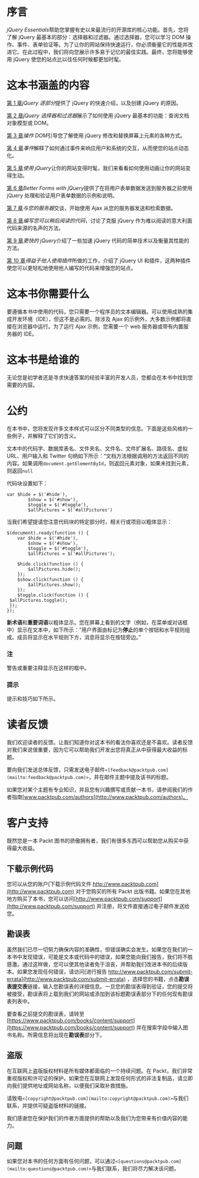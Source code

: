 # 序言

*jQuery Essentials*帮助您掌握有史以来最流行的开源库的核心功能。首先，您将了解 jQuery 最基本的部分：选择器和过滤器。通过选择器，您可以学习 DOM 操作、事件、表单验证等。为了让你的网站保持快速运行，你必须衡量它的性能并改进它。在此过程中，我们将向您展示许多易于记忆的最佳实践。最终，您将能够使用 jQuery 使您的站点比以往任何时候都更加时髦。

# 这本书涵盖的内容

[第 1 章](01.html#DB7S1-6309aac535bb4c1b83b0d7aa1f605023 "Chapter 1. jQuery Part by Part")*jQuery 逐部分*提供了 jQuery 的快速介绍，以及创建 jQuery 的原因。

[第 2 章](02.html#K0RQ1-6309aac535bb4c1b83b0d7aa1f605023 "Chapter 2. jQuery Selectors and Filters")*jQuery 选择器和过滤器*展示了如何使用 jQuery 最基本的功能：查询文档对象模型或 DOM。

[第 3 章](03.html#OPEK1-6309aac535bb4c1b83b0d7aa1f605023 "Chapter 3. Manipulating the DOM")*操作 DOM*引导您了解使用 jQuery 修改和替换屏幕上元素的各种方式。

[第 4 章](04.html#SJGS1-6309aac535bb4c1b83b0d7aa1f605023 "Chapter 4. Events")*事件*解释了如何通过事件来响应用户和系统的交互，从而使您的站点动态化。

[第 5 章](05.html#173721-6309aac535bb4c1b83b0d7aa1f605023 "Chapter 5. Making Your Site Snazzy with jQuery")*使用 jQuery*让你的网站变得时髦，我们来看看如何使用动画让你的网站变得生动。

[第 6 章](06.html#1CQAE2-6309aac535bb4c1b83b0d7aa1f605023 "Chapter 6. Better Forms with jQuery")*Better Forms with jQuery*提供了在将用户表单数据发送到服务器之前使用 jQuery 处理和验证用户表单数据的示例和说明。

[第 7 章](07.html#1JFUC1-6309aac535bb4c1b83b0d7aa1f605023 "Chapter 7. Talking to Your Server")*与您的服务器*交谈，开始使用 Ajax 从您的服务器发送和检索数据。

[第 8 章](08.html#1P71O1-6309aac535bb4c1b83b0d7aa1f605023 "Chapter 8. Writing Code that You can Read Later")*编写您可以稍后阅读的代码*，讨论了克服 jQuery 作为难以阅读的意大利面代码来源的名声的方法。

[第 9 章](09.html#1TVKI2-6309aac535bb4c1b83b0d7aa1f605023 "Chapter 9. Faster jQuery")*更快的 jQuery*介绍了一些加速 jQuery 代码的简单技术以及衡量其性能的方法。

[第 10 章](10.html#21PMQ1-6309aac535bb4c1b83b0d7aa1f605023 "Chapter 10. Benefiting from the Work of Others with Plugins")*得益于他人使用插件*所做的工作，介绍了 jQuery UI 和插件，这两种插件使您可以更轻松地使用他人编写的代码来增强您的站点。

# 这本书你需要什么

要遵循本书中使用的代码，您只需要一个程序员的文本编辑器。可以使用成熟的集成开发环境（IDE），但这不是必需的。除涉及 Ajax 的示例外，大多数示例都将直接在浏览器中运行。为了运行 Ajax 示例，您需要一个 web 服务器或带有内置服务器的 IDE。

# 这本书是给谁的

无论您是初学者还是寻求快速答案的经验丰富的开发人员，您都会在本书中找到您需要的内容。

# 公约

在本书中，您将发现许多文本样式可以区分不同类型的信息。下面是这些风格的一些例子，并解释了它们的含义。

文本中的代码字、数据库表名、文件夹名、文件名、文件扩展名、路径名、虚拟 URL、用户输入和 Twitter 句柄如下所示：“文档方法根据调用的方法返回不同的内容。如果调用`document.getElementById`，则返回元素对象，如果未找到元素，则返回`null`

代码块设置如下：

```
var $hide = $('#hide'),
        $show = $('#show'),
        $toggle = $('#toggle'),
        $allPictures = $('#allPictures')
```

当我们希望提请您注意代码块的特定部分时，相关行或项目以粗体显示：

```
$(document).ready(function () {
    var $hide = $('#hide'),
        $show = $('#show'),
        $toggle = $('#toggle'),
        $allPictures = $('#allPictures');

    $hide.click(function () {
        $allPictures.hide();
    });
    $show.click(function () {
        $allPictures.show();
    });
    $toggle.click(function () {
 $allPictures.toggle();
 });
});
```

**新术语**和**重要词语**以粗体显示。您在屏幕上看到的文字（例如，在菜单或对话框中）显示在文本中，如下所示：“用户界面由标记为**停止**的单个按钮和水平规则组成。成员将显示在水平规则下方，消息将显示在按钮旁边。”

### 注

警告或重要注释显示在这样的框中。

### 提示

提示和技巧如下所示。

# 读者反馈

我们欢迎读者的反馈。让我们知道你对这本书的看法你喜欢还是不喜欢。读者反馈对我们来说很重要，因为它可以帮助我们开发出您将真正从中获得最大收益的标题。

要向我们发送总体反馈，只需发送电子邮件`<[feedback@packtpub.com](mailto:feedback@packtpub.com)>`，并在邮件主题中提及该书的标题。

如果您对某个主题有专业知识，并且您有兴趣撰写或贡献一本书，请参阅我们的作者指南[www.packtpub.com/authors](http://www.packtpub.com/authors)。

# 客户支持

既然您是一本 Packt 图书的骄傲拥有者，我们有很多东西可以帮助您从购买中获得最大收益。

## 下载示例代码

您可以从您的账户[下载示例代码文件 http://www.packtpub.com](http://www.packtpub.com) 对于您购买的所有 Packt 出版书籍。如果您在其他地方购买了本书，您可以访问[http://www.packtpub.com/support](http://www.packtpub.com/support) 并注册，将文件直接通过电子邮件发送给您。

## 勘误表

虽然我们已尽一切努力确保内容的准确性，但错误确实会发生。如果您在我们的一本书中发现错误，可能是文本或代码中的错误，如果您能向我们报告，我们将不胜感激。通过这样做，您可以使其他读者免于沮丧，并帮助我们改进本书的后续版本。如果您发现任何错误，请访问[进行报告 http://www.packtpub.com/submit-errata](http://www.packtpub.com/submit-errata) ，选择您的书籍，点击**勘误表提交表**链接，输入您勘误表的详细信息。一旦您的勘误表得到验证，您的提交将被接受，勘误表将上载到我们的网站或添加到该标题勘误表部分下的任何现有勘误表列表中。

要查看之前提交的勘误表，请转至[https://www.packtpub.com/books/content/support](https://www.packtpub.com/books/content/support) 并在搜索字段中输入图书名称。所需信息将出现在**勘误表**部分下。

## 盗版

在互联网上盗版版权材料是所有媒体都面临的一个持续问题。在 Packt，我们非常重视版权和许可证的保护。如果您在互联网上发现任何形式的非法复制品，请立即向我们提供地址或网站名称，以便我们采取补救措施。

请致电`<[copyright@packtpub.com](mailto:copyright@packtpub.com)>`与我们联系，并提供可疑盗版材料的链接。

我们感谢您在保护我们的作者方面提供的帮助以及我们为您带来有价值内容的能力。

## 问题

如果您对本书的任何方面有任何问题，可以通过`<[questions@packtpub.com](mailto:questions@packtpub.com)>`与我们联系，我们将尽力解决该问题。